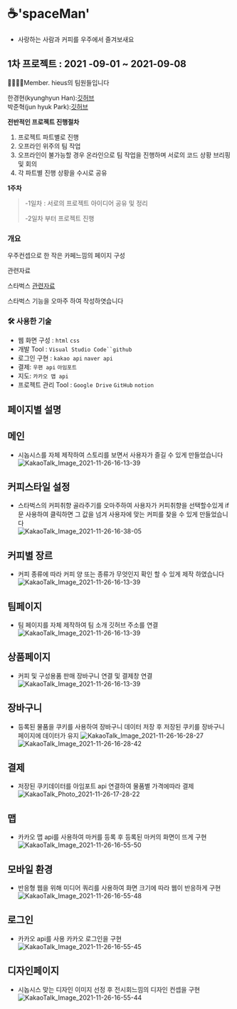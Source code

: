 # ☕️'spaceMan' 
- 사랑하는 사람과 커피를 우주에서 즐겨보새요

##
## 1차 프로젝트 : 2021 -09-01 ~ 2021-09-08
 
👨‍👩‍👦‍👦Member.  hieus의 팀원들입니다



한경현(kyunghyun Han):[깃허브](https://github.com/kyunghyunHan)  
박준혁(jun hyuk Park):[깃허브](https://github.com/berrypjh) 




**전반적인 프로젝트 진행절차**
1. 프로젝트 파트별로 진행
2. 오프라인 위주의 팀 작업
3. 오프라인이 불가능할 경우 온라인으로 팀 작업을 진행하며 서로의 코드 상황 브리핑 및 회의
4. 각 파트별 진행 상황을 수시로 공유





**1주차** 
>-1일차 : 서로의 프로젝트 아이디어 공유 및 정리
>
>-2일차 부터 프로젝트 진행



### 개요

우주컨셉으로 한 작은 카페느낌의 페이지 구성

  관련자료  

스타벅스 [관련자료](https://www.starbucks.co.kr/index.do)

스타벅스 기능을 오마주 하여 작성하엿습니다

### 🛠 사용한 기술

- 웹 화면 구성 : `html` `css`
- 개발 Tool : `Visual Studio Code``github`
- 로그인 구현 :  `kakao api` `naver api`
- 결제: `우편 api` `아임포트`
- 지도: `카카오 맵 api` 
- 프로젝트 관리 Tool : `Google Drive` `GitHub` `notion`

## 페이지별 설명  

## 메인

- 시놉시스를 자체 제작하여 스토리를 보면서 사용자가 즐길 수 있게 만들었습니다  
![KakaoTalk_Image_2021-11-26-16-13-39](https://user-images.githubusercontent.com/88940298/143541462-28f5a00c-fa82-48c8-9f61-8b665c313af7.gif)


## 커피스타일 설정  

- 스타벅스의 커피취향 골라주기를 오마주하여  사용자가 커피취향을 선택할수있게 if 문 사용하여 클릭하면 그 값을 넘겨 사용자에 맞는 커피를 찾을 수 있게 만들었습니다  
![KakaoTalk_Image_2021-11-26-16-38-05](https://user-images.githubusercontent.com/88940298/143544340-b6f89fc0-2537-432a-a9cf-058820cb5e56.gif)


## 커피별 장르 

- 커피 종류에 따라 커피 양 또는 종류가 무엇인지 확인 할 수 있게 제작 하였습니다
![KakaoTalk_Image_2021-11-26-16-13-39](https://user-images.githubusercontent.com/88940298/143542877-96c075c1-2e8d-427b-a005-9bc52ad5d021.gif)

## 팀페이지  

- 팀 페이지를 자체 제작하여 팀 소개  깃허브 주소를 연결  
![KakaoTalk_Image_2021-11-26-16-13-39](https://user-images.githubusercontent.com/88940298/143542957-5236efdb-470b-4c3b-9513-69232895f7fb.gif)  


## 상품페이지  
- 커피 및 구성용품 판매 장바구니 연결 및 결제창 연결
![KakaoTalk_Image_2021-11-26-16-13-39](https://user-images.githubusercontent.com/88940298/143543009-12c1cb60-25f4-4000-ab9b-893b63102934.gif)

## 장바구니  
- 등록된 물품을 쿠키를 사용하여 장바구니 데이터 저장 후 저장된 쿠키를 장바구니 페이지에 데이터가 유지
![KakaoTalk_Image_2021-11-26-16-28-27](https://user-images.githubusercontent.com/88940298/143543064-5e7b0ee6-5aee-49f4-98a9-95544efbf6aa.gif)  
![KakaoTalk_Image_2021-11-26-16-28-42](https://user-images.githubusercontent.com/88940298/143543109-f012db0e-f0b4-4ffa-b3ed-e0e87c13a185.gif)


## 결제  
- 저장된 쿠키데이터를 아임포트 api 연결하여 물품별 가격에따라 결제
![KakaoTalk_Photo_2021-11-26-17-28-22](https://user-images.githubusercontent.com/88940298/143550397-b4b4388f-7bf5-44aa-8935-0baf72586c41.gif)


## 맵  
- 카카오 맵 api를 사용하여 마커를 등록 후 등록된 마커의 화면이 뜨게 구현
![KakaoTalk_Image_2021-11-26-16-55-50](https://user-images.githubusercontent.com/88940298/143546683-f41e8cc3-c26c-40d4-a7b0-86872a100186.gif)  

## 모바일 환경
- 반응형 웹을 위해  미디어 쿼리를 사용하여 화면 크기에 따라 웹이 반응하게 구현
![KakaoTalk_Image_2021-11-26-16-55-48](https://user-images.githubusercontent.com/88940298/143546722-1ed88e7c-654a-4b01-92d9-2d674344fc39.gif)
## 로그인
- 카카오 api를 사용 카카오 로그인을 구현
![KakaoTalk_Image_2021-11-26-16-55-45](https://user-images.githubusercontent.com/88940298/143546795-5b80bb3d-426c-4e4b-8c51-a21e424a3c32.gif)

## 디자인페이지  
- 시놉시스 맞는 디자인 이미지 선정 후 전시회느낌의 디자인 컨셉을 구현
![KakaoTalk_Image_2021-11-26-16-55-44](https://user-images.githubusercontent.com/88940298/143546871-de810cc2-86e2-4461-ba59-dfb11192eb99.gif)


